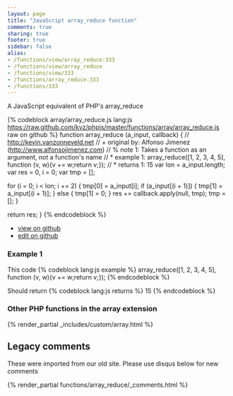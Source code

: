 ```yaml
---
layout: page
title: "JavaScript array_reduce function"
comments: true
sharing: true
footer: true
sidebar: false
alias:
- /functions/view/array_reduce:333
- /functions/view/array_reduce
- /functions/view/333
- /functions/array_reduce:333
- /functions/333
---
```

<!-- Generated by Rakefile:build -->
A JavaScript equivalent of PHP's array_reduce

{% codeblock array/array_reduce.js lang:js https://raw.github.com/kvz/phpjs/master/functions/array/array_reduce.js raw on github %}
function array_reduce (a_input, callback) {
  // http://kevin.vanzonneveld.net
  // +   original by: Alfonso Jimenez (http://www.alfonsojimenez.com)
  // %        note 1: Takes a function as an argument, not a function's name
  // *     example 1: array_reduce([1, 2, 3, 4, 5], function (v, w){v += w;return v;});
  // *     returns 1: 15
  var lon = a_input.length;
  var res = 0,
    i = 0;
  var tmp = [];


  for (i = 0; i < lon; i += 2) {
    tmp[0] = a_input[i];
    if (a_input[(i + 1)]) {
      tmp[1] = a_input[(i + 1)];
    } else {
      tmp[1] = 0;
    }
    res += callback.apply(null, tmp);
    tmp = [];
  }

  return res;
}
{% endcodeblock %}

 - [view on github](https://github.com/kvz/phpjs/blob/master/functions/array/array_reduce.js)
 - [edit on github](https://github.com/kvz/phpjs/edit/master/functions/array/array_reduce.js)

### Example 1
This code
{% codeblock lang:js example %}
array_reduce([1, 2, 3, 4, 5], function (v, w){v += w;return v;});
{% endcodeblock %}

Should return
{% codeblock lang:js returns %}
15
{% endcodeblock %}


### Other PHP functions in the array extension
{% render_partial _includes/custom/array.html %}
## Legacy comments
These were imported from our old site. Please use disqus below for new comments
<div style="overflow-y: scroll; max-height: 500px;">
{% render_partial functions/array_reduce/_comments.html %}
</div>
